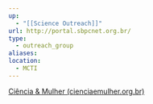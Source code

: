```yaml
---
up:
  - "[[Science Outreach]]"
url: http://portal.sbpcnet.org.br/
type:
  - outreach_group
aliases: 
location:
  - MCTI
---
```


[Ciência & Mulher (cienciaemulher.org.br)](http://www.cienciaemulher.org.br/)
